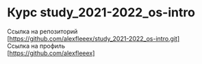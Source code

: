 # Курс study_2021-2022_os-intro
Ссылка на репозиторий  
[https://github.com/alexfleeex/study_2021-2022_os-intro.git]  
Ссылка на профиль  
[https://github.com/alexfleeex]